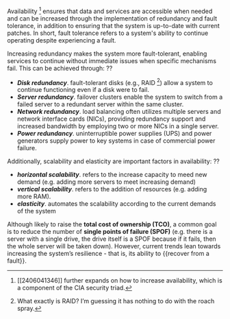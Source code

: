 Availability [^1] ensures that data and services are accessible when needed and can be increased through the implementation of redundancy and fault tolerance, in addition to ensuring that the system is up-to-date with current patches. In short, fault tolerance refers to a system's ability to continue operating despite experiencing a fault.

Increasing redundancy makes the system more fault-tolerant, enabling services to continue without immediate issues when specific mechanisms fail. This can be achieved through:
??
- ***Disk redundancy***. fault-tolerant disks (e.g., RAID [^2]) allow a system to continue functioning even if a disk were to fail.
- ***Server redundancy***. failover clusters enable the system to switch from a failed server to a redundant server within the same cluster.
- ***Network redundancy***. load balancing often utilizes multiple servers and network interface cards (NICs), providing redundancy support and increased bandwidth by employing two or more NICs in a single server.
- ***Power redundancy***. uninterruptible power supplies (UPS) and power generators supply power to key systems in case of commercial power failure.

Additionally, scalability and elasticity are important factors in availability:
??
- ***horizontal scalability***. refers to the increase capacity to meed new demand (e.g. adding more servers to meet increasing demand)
- ***vertical scalability***. refers to the addition of resources (e.g. adding more RAM).
- ***elasticity***. automates the scalability according to the current demands of the system

Although likely to raise the **total cost of ownership (TCO)**, a common goal is to reduce the number of **single points of failure (SPOF)** (e.g. there is a server with a single drive, the drive itself is a SPOF because if it fails, then the whole server will be taken down). However, current trends lean towards increasing the system’s resilience - that is, its ability to {{recover from a fault}}.

[^1]: [[2406041346]] further expands on how to increase availability, which is a component of the CIA security triad.
[^2]: What exactly is RAID? I’m guessing it has nothing to do with the roach spray.
